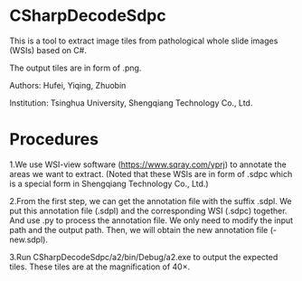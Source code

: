 # CSharpDecodeSdpc
This is a tool to extract image tiles from pathological whole slide images (WSIs) based on C#.

The output tiles are in form of .png.

Authors: Hufei, Yiqing, Zhuobin

Institution: Tsinghua University, Shengqiang Technology Co., Ltd.

# Procedures

1.We use WSI-view software (https://www.sqray.com/yprj) to annotate the areas we want to extract. (Noted that these WSIs are in form of .sdpc which is a special form in Shengqiang Technology Co., Ltd.)

2.From the first step, we can get the annotation file with the suffix .sdpl. We put this annotation file (.sdpl) and the corresponding WSI (.sdpc) together. And use .py to process the annotation file. We only need to modify the input path and the output path. Then, we will obtain the new annotation file (-new.sdpl).

3.Run CSharpDecodeSdpc/a2/bin/Debug/a2.exe to output the expected tiles. These tiles are at the magnification of 40×.
